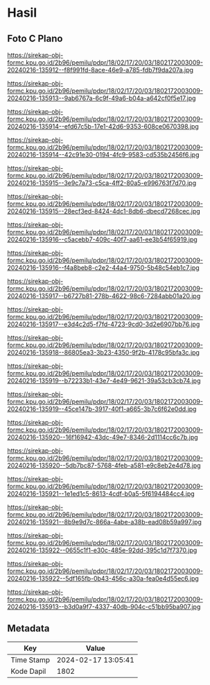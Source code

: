 # Hasil

## Foto C Plano

https://sirekap-obj-formc.kpu.go.id/2b96/pemilu/pdpr/18/02/17/20/03/1802172003009-20240216-135912--f8f991fd-8ace-46e9-a785-fdb7f9da207a.jpg

https://sirekap-obj-formc.kpu.go.id/2b96/pemilu/pdpr/18/02/17/20/03/1802172003009-20240216-135913--9ab6767a-6c9f-49a6-b04a-a642cf0f5e17.jpg

https://sirekap-obj-formc.kpu.go.id/2b96/pemilu/pdpr/18/02/17/20/03/1802172003009-20240216-135914--efd67c5b-17e1-42d6-9353-608ce0670398.jpg

https://sirekap-obj-formc.kpu.go.id/2b96/pemilu/pdpr/18/02/17/20/03/1802172003009-20240216-135914--42c91e30-0194-4fc9-9583-cd535b2456f6.jpg

https://sirekap-obj-formc.kpu.go.id/2b96/pemilu/pdpr/18/02/17/20/03/1802172003009-20240216-135915--3e9c7a73-c5ca-4ff2-80a5-e996763f7d70.jpg

https://sirekap-obj-formc.kpu.go.id/2b96/pemilu/pdpr/18/02/17/20/03/1802172003009-20240216-135915--28ecf3ed-8424-4dc1-8db6-dbecd7268cec.jpg

https://sirekap-obj-formc.kpu.go.id/2b96/pemilu/pdpr/18/02/17/20/03/1802172003009-20240216-135916--c5acebb7-409c-40f7-aa61-ee3b54f65919.jpg

https://sirekap-obj-formc.kpu.go.id/2b96/pemilu/pdpr/18/02/17/20/03/1802172003009-20240216-135916--f4a8beb8-c2e2-44a4-9750-5b48c54eb1c7.jpg

https://sirekap-obj-formc.kpu.go.id/2b96/pemilu/pdpr/18/02/17/20/03/1802172003009-20240216-135917--b6727b81-278b-4622-98c6-7284abb01a20.jpg

https://sirekap-obj-formc.kpu.go.id/2b96/pemilu/pdpr/18/02/17/20/03/1802172003009-20240216-135917--e3d4c2d5-f7fd-4723-9cd0-3d2e6907bb76.jpg

https://sirekap-obj-formc.kpu.go.id/2b96/pemilu/pdpr/18/02/17/20/03/1802172003009-20240216-135918--86805ea3-3b23-4350-9f2b-4178c95bfa3c.jpg

https://sirekap-obj-formc.kpu.go.id/2b96/pemilu/pdpr/18/02/17/20/03/1802172003009-20240216-135919--b72233b1-43e7-4e49-9621-39a53cb3cb74.jpg

https://sirekap-obj-formc.kpu.go.id/2b96/pemilu/pdpr/18/02/17/20/03/1802172003009-20240216-135919--45ce147b-3917-40f1-a665-3b7c6f62e0dd.jpg

https://sirekap-obj-formc.kpu.go.id/2b96/pemilu/pdpr/18/02/17/20/03/1802172003009-20240216-135920--16f16942-43dc-49e7-8346-2d1114cc6c7b.jpg

https://sirekap-obj-formc.kpu.go.id/2b96/pemilu/pdpr/18/02/17/20/03/1802172003009-20240216-135920--5db7bc87-5768-4feb-a581-e9c8eb2e4d78.jpg

https://sirekap-obj-formc.kpu.go.id/2b96/pemilu/pdpr/18/02/17/20/03/1802172003009-20240216-135921--1e1ed1c5-8613-4cdf-b0a5-5f6194484cc4.jpg

https://sirekap-obj-formc.kpu.go.id/2b96/pemilu/pdpr/18/02/17/20/03/1802172003009-20240216-135921--8b9e9d7c-866a-4abe-a38b-ead08b59a997.jpg

https://sirekap-obj-formc.kpu.go.id/2b96/pemilu/pdpr/18/02/17/20/03/1802172003009-20240216-135922--0655c1f1-e30c-485e-92dd-395c1d7f7370.jpg

https://sirekap-obj-formc.kpu.go.id/2b96/pemilu/pdpr/18/02/17/20/03/1802172003009-20240216-135922--5df165fb-0b43-456c-a30a-fea0e4d55ec6.jpg

https://sirekap-obj-formc.kpu.go.id/2b96/pemilu/pdpr/18/02/17/20/03/1802172003009-20240216-135913--b3d0a9f7-4337-40db-904c-c51bb95ba907.jpg


## Metadata

| Key        | Value               |
| ---------- | ------------------- |
| Time Stamp | 2024-02-17 13:05:41 |
| Kode Dapil | 1802                |



